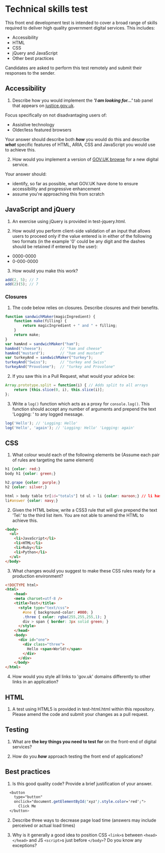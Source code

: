 # Technical skills test

This front end development test is intended to cover a broad range of skills required to deliver high quality government digital services. This includes:

* Accessibility
* HTML
* CSS
* jQuery and JavaScript
* Other best practices

Candidates are asked to perform this test remotely and submit their responses to the sender. 

## Accessibility

1. Describe how you would implement the ***'I am looking for...'*** tab panel that appears on [justice.gov.uk](https://www.justice.gov.uk).

  Focus specifically on not disadvantaging users of:

  * Assistive technology
  * Older/less featured browsers

  Your answer should describe both ***how*** you would do this and describe ***what*** specific features of HTML, ARIA, CSS and JavaScript you would use to achieve this.

2. How would you implement a version of [GOV.UK browse](https://www.gov.uk/browse/) for a new digital service.

  Your answer should:

  * identify, so far as possible, what GOV.UK have done to ensure accessibility and progressive enhancement
  * assume you're approaching this from scratch

## JavaScript and jQuery

1. An exercise using jQuery is provided in test-jquery.html.

2. How would you perform client-side validation of an input that allows users to proceed only if the value entered is in either of the following two formats (in the example '0' could be any digit and the dashes should be retained if entered by the user):
  * 0000-0000
  * 0-000-0000

3. How would you make this work?

```javascript
add(2, 5); // 7
add(2)(5); // 7
```

### Closures

1. The code below relies on closures. Describe closures and their benefits.

  ```javascript
  function sandwichMaker(magicIngredient) {
      function make(filling) {
          return magicIngredient + " and " + filling;
      }
      return make;
  }
  var hamAnd = sandwichMaker("ham");
  hamAnd("cheese");        // "ham and cheese"
  hamAnd("mustard");       // "ham and mustard"
  var turkeyAnd = sandwichMaker("turkey");
  turkeyAnd("Swiss");      // "turkey and Swiss"
  turkeyAnd("Provolone");  // "turkey and Provolone"
  ```

2. If you saw this in a Pull Request, what would your advice be:

  ```javascript
  Array.prototype.split = function(i) { // Adds split to all arrays
      return [this.slice(0, i), this.slice(i)];
  };
  ```

3. Write a ```log()``` function which acts as a proxy for ```console.log()```. This function should accept any number of arguments and prepend the text 'Logging: ' to any logged message.

  ```javascript
  log('Hello'); // 'Logging: Hello'
  log('Hello', 'again'); // 'Logging: Hello' 'Logging: again'
  ```

## CSS

1. What colour would each of the following elements be (Assume each pair of rules are targeting the same element)
  ```css
  h1 {color: red;}
  body h1 {color: green;}

  h2.grape {color: purple;}
  h2 {color: silver;}

  html > body table tr[id="totals"] td ul > li {color: maroon;} // li has an id of answer
  li#answer {color: navy;}
  ```

2. Given the HTML below, write a CSS3 rule that will give prepend the text ‘Tel:’ to the third list item. You are not able to amend the HTML to achieve this.
  ```html
  <body>
    <ul>
      <li>JavaScript</li>
      <li>HTML</li>
      <li>Ruby</li>
      <li>Python</li>
    </ul>
  </body>
  ```

3. What changes would you suggest to make these CSS rules ready for a production environment?
  ```html
  <!DOCTYPE html>
  <html>
      <head>
      <meta charset=utf‐8 />
      <title>Test</title>
        <style type="text/css">
          #one { background‐color: #000; }
          .three { color: rgba(255,255,255,1); }
          div > span { border: 3px solid green; }
        </style>
      </head>
      <body>
        <div id="one">
          <div class="three">
            Hello <span>World!</span>
          </div>
        </div>
      </body>
  </html>
  ```

4. How would you style all links to 'gov.uk' domains differently to other links in an application?

## HTML

1. A test using HTML5 is provided in test-html.html within this repository.
Please amend the code and submit your changes as a pull request.

## Testing

1. What are **the key things you need to test for** on the front-end of digital services?

2. How do you ***how*** approach testing the front end of applications?

## Best practices

1. Is this good quality code? Provide a brief justification of your answer.

  ```css
    <button
      type="button"
      onclick="document.getElementById('xyz').style.color='red';">
        Click Me
    </button>
  ```

2. Describe three ways to decrease page load time (answers may include perceived or actual load times)

3. Why is it generally a good idea to position CSS ```<link>```s between ```<head></head>``` and JS ```<script>```s just before ```</body>```? Do you know any exceptions?
